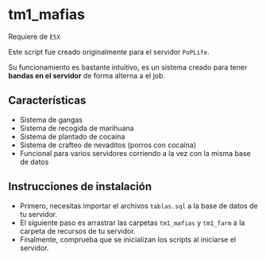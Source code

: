 # tm1_mafias

Requiere de `ESX`

Este script fue creado originalmente para el servidor `PoPLife`.

Su funcionamiento es bastante intuitivo, es un sistema creado para tener **bandas en el servidor** de forma alterna a el job.

## Características
- Sistema de gangas
- Sistema de recogida de marihuana
- Sistema de plantado de cocaina
- Sistema de crafteo de nevaditos (porros con cocaína)
- Funcional para varios servidores corriendo a la vez con la misma base de datos

## Instrucciones de instalación
- Primero, necesitas importar el archivos `tablas.sql` a la base de datos de tu servidor.
- El siguiente paso es arrastrar las carpetas `tm1_mafias` y `tm1_farm` a la carpeta de recursos de tu servidor.
- Finalmente, comprueba que se inicializan los scripts al iniciarse el servidor.
